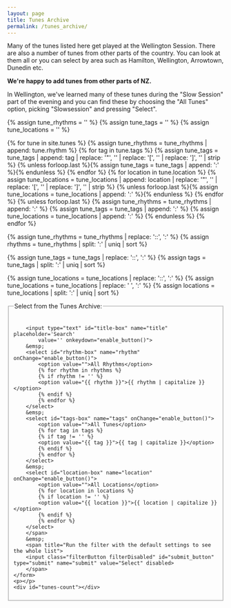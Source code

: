 ```yaml
---
layout: page
title: Tunes Archive
permalink: /tunes_archive/
---
```

Many of the tunes listed here get played at the Wellington Session. There are
also a number of tunes from other parts of the country. You can look at them all
or you can select by area such as Hamilton, Wellington, Arrowtown, Dunedin etc.

**We're happy to add tunes from other parts of NZ.**

In Wellington, we've learned many of these tunes during the "Slow Session" part
of the evening and you can find these by choosing the "All Tunes" option,  picking
"Slowsession" and pressing "Select".

<div id="audioPlayer"></div>

{% assign tune_rhythms = '' %}
{% assign tune_tags = '' %}
{% assign tune_locations = '' %}

{% for tune in site.tunes %}
    {% assign tune_rhythms = tune_rhythms | append: tune.rhythm %}
    {% for tag in tune.tags %}
        {% assign tune_tags = tune_tags | append: tag | replace: '"', '' | replace: '[', '' | replace: ']', '' | strip %}
        {% unless forloop.last %}{% assign tune_tags = tune_tags | append: ':' %}{% endunless %}
    {% endfor %}
    {% for location in tune.location %}
        {% assign tune_locations = tune_locations | append: location | replace: '"', '' | replace: '[', '' | replace: ']', '' | strip %}
        {% unless forloop.last %}{% assign tune_locations = tune_locations | append: ':' %}{% endunless %}
    {% endfor %}
    {% unless forloop.last %}
        {% assign tune_rhythms = tune_rhythms | append: ':' %}
        {% assign tune_tags = tune_tags | append: ':' %}
        {% assign tune_locations = tune_locations | append: ':' %}
    {% endunless %}
{% endfor %}

{% assign tune_rhythms = tune_rhythms | replace: '::', ':' %}
{% assign rhythms = tune_rhythms | split: ':' | uniq | sort %}

{% assign tune_tags = tune_tags | replace: '::', ':' %}
{% assign tags = tune_tags | split: ':' | uniq | sort %}

{% assign tune_locations = tune_locations | replace: '::', ':' %}
{% assign tune_locations = tune_locations | replace: ' ', ':' %}
{% assign locations = tune_locations | split: ':' | uniq | sort %}

<fieldset>
    <legend>Select from the Tunes Archive:</legend>    
    <form id="wellington" method="get">
        <br />
        <span title="Filter the Tunes Archive for tunes by title or by type such as 'Reel', 'Jig', 'Polka'. You can also look for 'tags' such as 'Slowsession, 'Beginner'">  

        <input type="text" id="title-box" name="title" placeholder='Search'
            value='' onkeydown="enable_button()">
        &emsp;
        <select id="rhythm-box" name="rhythm"  onChange="enable_button()">
            <option value="">All Rhythms</option>
            {% for rhythm in rhythms %}
            {% if rhythm != '' %}
            <option value="{{ rhythm }}">{{ rhythm | capitalize }}</option>
            {% endif %}
            {% endfor %}
        </select>
        &emsp;
        <select id="tags-box" name="tags" onChange="enable_button()">
            <option value="">All Tunes</option>
            {% for tag in tags %}
            {% if tag != '' %}
            <option value="{{ tag }}">{{ tag | capitalize }}</option>
            {% endif %}
            {% endfor %}
        </select>
        &emsp;
        <select id="location-box" name="location" onChange="enable_button()">
            <option value="">All Locations</option>
            {% for location in locations %}
            {% if location != '' %}
            <option value="{{ location }}">{{ location | capitalize }}</option>
            {% endif %}
            {% endfor %}
        </select>
        </span>    
        &emsp;
        <span title="Run the filter with the default settings to see the whole list">
        <input class="filterButton filterDisabled" id="submit_button" type="submit" name="submit" value="Select" disabled>
        </span>      
    </form>
    <p></p>
    <div id="tunes-count"></div>
</fieldset>

<br />
<div id="tunes-table"></div>
<div id="abc-textareas"></div>

<script>
    window.store = {
      {% assign tuneID = 3000 %}
      {% assign tunes =  site.tunes | sort: 'title' %}
      {% for tune in tunes %}
        {% assign tuneID = tuneID | plus: 1 %}
        "{{ tuneID }}": {
        "title": "{{ tune.title | xml_escape }}",
        "tuneID": "{{ tuneID }}",
        "key": "{{ tune.key | xml_escape }}",
        "rhythm": "{{ tune.rhythm | xml_escape }}",
        "location": "{{ tune.location | xml_escape }}",
        "tags": "{{ tune.tags | array_to_sentence_string }}",
        "url": "{{ tune.url | xml_escape }}",
        "instrument": "{{ site.defaultABCplayer }}",
        {% if tune.mp3_file %}"mp3": "{{ site.mp3_host | append: tune.mp3_file | xml_escape }}",
        "abc": ""
        {% else %}"mp3": "",
        "abc": {{ tune.abc | jsonify }}{% endif %}
        }{% unless forloop.last %},{% endunless %}
      {% endfor %}
    };
</script>

<script type="text/javascript" src="{{ site.js_host }}/js/lunr.min.js"></script>
<script type="text/javascript" src="{{ site.js_host }}/js/build_table.js"></script>

<script>
$(document).ready(function() {
    audioPlayer.innerHTML = createAudioPlayer();

    /* Set initial sort order */
    $.tablesorter.defaults.sortList = [[0,0]];

    $("#search-results").tablesorter({headers: { 3:{sorter: false}}});    

    // In Chrome/Opera/Firefox, an AudioContext must be created or resumed
    // after the document received a user gesture to enable audio playback.
    // See https://goo.gl/7K7WLu and also see /js/audioContext.js
    // This function only sets the necessary event listener if we're running
    // on a Chrome, Opera or Firefox browser
    audioResume('button');
});
</script>

<script>
    function enable_button() {
        submit_button.disabled = false;
        submit_button.style.opacity=1.0;
        submit_button.style.cursor='pointer';
    }
</script>
